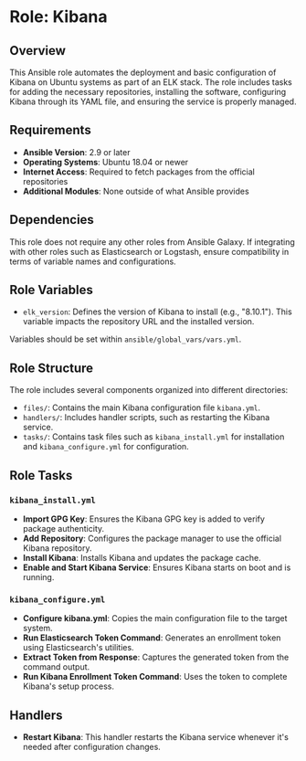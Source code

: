 # Role: Kibana

## Overview
This Ansible role automates the deployment and basic configuration of Kibana on Ubuntu systems as part of an ELK stack. The role includes tasks for adding the necessary repositories, installing the software, configuring Kibana through its YAML file, and ensuring the service is properly managed.

## Requirements
- **Ansible Version**: 2.9 or later
- **Operating Systems**: Ubuntu 18.04 or newer
- **Internet Access**: Required to fetch packages from the official repositories
- **Additional Modules**: None outside of what Ansible provides

## Dependencies
This role does not require any other roles from Ansible Galaxy. If integrating with other roles such as Elasticsearch or Logstash, ensure compatibility in terms of variable names and configurations.

## Role Variables
- `elk_version`: Defines the version of Kibana to install (e.g., "8.10.1"). This variable impacts the repository URL and the installed version.

Variables should be set within `ansible/global_vars/vars.yml`.

## Role Structure
The role includes several components organized into different directories:
- `files/`: Contains the main Kibana configuration file `kibana.yml`.
- `handlers/`: Includes handler scripts, such as restarting the Kibana service.
- `tasks/`: Contains task files such as `kibana_install.yml` for installation and `kibana_configure.yml` for configuration.

## Role Tasks

### `kibana_install.yml`
- **Import GPG Key**: Ensures the Kibana GPG key is added to verify package authenticity.
- **Add Repository**: Configures the package manager to use the official Kibana repository.
- **Install Kibana**: Installs Kibana and updates the package cache.
- **Enable and Start Kibana Service**: Ensures Kibana starts on boot and is running.

### `kibana_configure.yml`
- **Configure kibana.yml**: Copies the main configuration file to the target system.
- **Run Elasticsearch Token Command**: Generates an enrollment token using Elasticsearch's utilities.
- **Extract Token from Response**: Captures the generated token from the command output.
- **Run Kibana Enrollment Token Command**: Uses the token to complete Kibana's setup process.

## Handlers
- **Restart Kibana**: This handler restarts the Kibana service whenever it's needed after configuration changes.